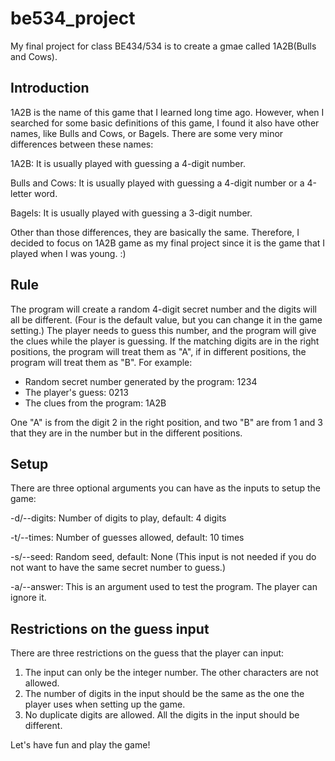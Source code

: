 # be534_project
My final project for class BE434/534 is to create a gmae called 1A2B(Bulls and Cows).

## Introduction
1A2B is the name of this game that I learned long time ago. However, when I searched for some basic definitions of this game, I found it also have other names, like Bulls and Cows, or Bagels. There are some very minor differences between these names:

1A2B: It is usually played with guessing a 4-digit number.

Bulls and Cows: It is usually played with guessing a 4-digit number or a 4-letter word.

Bagels: It is usually played with guessing a 3-digit number.

Other than those differences, they are basically the same. Therefore, I decided to focus on 1A2B game as my final project since it is the game that I played when I was young. :)

## Rule
The program will create a random 4-digit secret number and the digits will all be different. (Four is the default value, but you can change it in the game setting.) The player needs to guess this number, and the program will give the clues while the player is guessing. If the matching digits are in the right positions, the program will treat them as "A", if in different positions, the program will treat them as "B". For example:

* Random secret number generated by the program: 1234
* The player's guess: 0213
* The clues from the program: 1A2B

One "A" is from the digit 2 in the right position, and two "B" are from 1 and 3 that they are in the number but in the different positions.

## Setup
There are three optional arguments you can have as the inputs to setup the game:

-d/--digits: Number of digits to play, default: 4 digits

-t/--times: Number of guesses allowed, default: 10 times

-s/--seed: Random seed, default: None (This input is not needed if you do not want to have the same secret number to guess.)

-a/--answer: This is an argument used to test the program. The player can ignore it.

## Restrictions on the guess input
There are three restrictions on the guess that the player can input:

1. The input can only be the integer number. The other characters are not allowed.
2. The number of digits in the input should be the same as the one the player uses when setting up the game.
3. No duplicate digits are allowed. All the digits in the input should be different.

Let's have fun and play the game!